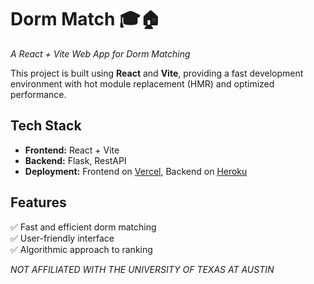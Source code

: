 # **Dorm Match** 🎓🏠  
*A React + Vite Web App for Dorm Matching*  

This project is built using **React** and **Vite**, providing a fast development environment with hot module replacement (HMR) and optimized performance.  

## **Tech Stack**  
- **Frontend:** React + Vite  
- **Backend:** Flask, RestAPI
- **Deployment:** Frontend on [Vercel](https://vercel.com/), Backend on [Heroku](https://www.heroku.com/)  

## **Features**  
✅ Fast and efficient dorm matching  
✅ User-friendly interface  
✅ Algorithmic approach to ranking


*NOT AFFILIATED WITH THE UNIVERSITY OF TEXAS AT AUSTIN*
